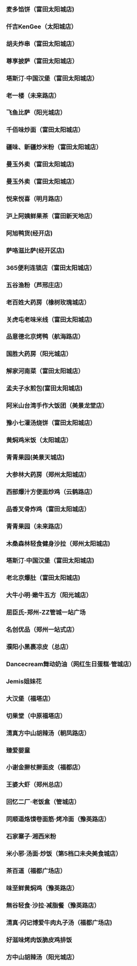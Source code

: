 ### 麦多馅饼（富田太阳城店)
### 仟吉KenGee（太阳城店） 
### 胡夫炸串（富田太阳城店）
### 尊享披萨（富田太阳城店）
### 塔斯汀·中国汉堡（富田太阳城店）
### 老一楼（未来路店）
### 飞鱼比萨（阳光城店）
### 千佰味炒面（富田太阳城店）
### 疆味、新疆炒米粉（富田太阳城店）
### 曼玉外卖（富田太阳城店)
### 曼玉外卖（富田太阳城店）
### 悦来悦喜（明月路店）
### 沪上阿姨鲜果茶（富田新天地店）
### 阿旭鸭货(经开店)
### 萨咯滋比萨(经开区店)
### 365便利连锁店（富田太阳城店）
### 五谷渔粉（芦邢庄店）
### 老百姓大药房（橡树玫瑰城店）
### 关虎屯老味米线（富田太阳城店)
### 品意德北京烤鸭（航海路店）
### 国胜大药房（阳光城店）
### 解家河南菜（富田太阳城店）
### 孟夫子水煎包(富田太阳城店)
### 阿米山台湾手作大饭团（美景龙堂店）
### 豫小七灌汤烧饼（富田太阳城店）
### 黄焖鸡米饭（太阳城店）
### 青青果园(美景天城店)
### 大参林大药房（郑州太阳城店）
### 西部爆汁方便面炒鸡（云鹤路店）
### 品香叉骨炸鸡（富田太阳城店）
### 青青果园（未来路店）
### 木桑森林轻食健身沙拉（郑州太阳城店)
### 塔斯汀·中国汉堡（富田太阳城店)
### 老北京爆肚（富田太阳城店)
### 大牛小明·嫩牛五方（阳光城店）
### 屈臣氏-郑州-ZZ管城一站广场 
### 名创优品（郑州一站式店）
### 濮阳小黑裹凉皮（总店）
### Dancecream舞动奶油（网红生日蛋糕·管城店）
### Jemis姐妹花
### 大汉堡（福塔店）
### 切果堂（中原福塔店）
### 清真方中山胡辣汤（朝凤路店）
### 臻爱婴童 
### 小谢金擀杖擀面皮（福都店）
### 王婆大虾（郑州总店）
### 回忆二厂·老饭盒（管城店）
### 同顺遥烙馍卷面筋·烤冷面（豫英路店）
### 石家寨子·湘西米粉
### 米小邪·汤面·炒饭（第5档口未央美食城店）
### 茶百道（福都广场店）
### 味至鲜黄焖鸡（豫英路店）
### 無谷轻食·沙拉·减脂餐（豫英路店）
### 清真·闪记博爱牛肉丸子汤（福都广场店)
### 好滋味烤肉饭脆皮鸡排饭
### 方中山胡辣汤（阳光城店）
### 
